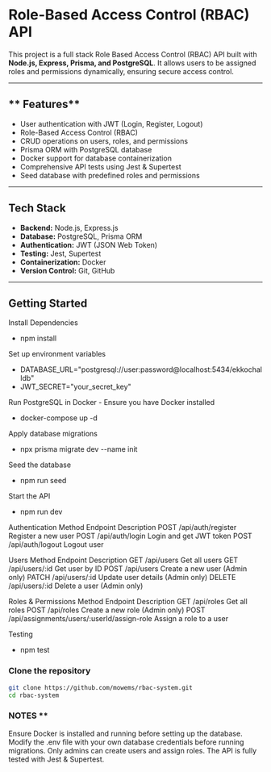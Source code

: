 # Role-Based Access Control (RBAC) API

This project is a full stack Role Based Access Control (RBAC) API built with **Node.js, Express, Prisma, and PostgreSQL**. It allows users to be assigned roles and permissions dynamically, ensuring secure access control.

---

## ** Features**

- User authentication with JWT (Login, Register, Logout)
- Role-Based Access Control (RBAC)
- CRUD operations on users, roles, and permissions
- Prisma ORM with PostgreSQL database
- Docker support for database containerization
- Comprehensive API tests using Jest & Supertest
- Seed database with predefined roles and permissions

---

## **Tech Stack**

- **Backend:** Node.js, Express.js
- **Database:** PostgreSQL, Prisma ORM
- **Authentication:** JWT (JSON Web Token)
- **Testing:** Jest, Supertest
- **Containerization:** Docker
- **Version Control:** Git, GitHub

---

## **Getting Started**

Install Dependencies

- npm install

Set up environment variables

- DATABASE_URL="postgresql://user:password@localhost:5434/ekkochalldb"
- JWT_SECRET="your_secret_key"

Run PostgreSQL in Docker - Ensure you have Docker installed

- docker-compose up -d

Apply database migrations

- npx prisma migrate dev --name init

Seed the database

- npm run seed

Start the API

- npm run dev

Authentication
Method Endpoint Description
POST /api/auth/register Register a new user
POST /api/auth/login Login and get JWT token
POST /api/auth/logout Logout user

Users
Method Endpoint Description
GET /api/users Get all users
GET /api/users/:id Get user by ID
POST /api/users Create a new user (Admin only)
PATCH /api/users/:id Update user details (Admin only)
DELETE /api/users/:id Delete a user (Admin only)

Roles & Permissions
Method Endpoint Description
GET /api/roles Get all roles
POST /api/roles Create a new role (Admin only)
POST /api/assignments/users/:userId/assign-role Assign a role to a user

Testing

- npm test

### **Clone the repository**

```sh
git clone https://github.com/mowems/rbac-system.git
cd rbac-system
```

### NOTES \*\*

Ensure Docker is installed and running before setting up the database.
Modify the .env file with your own database credentials before running migrations.
Only admins can create users and assign roles.
The API is fully tested with Jest & Supertest.
